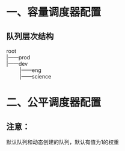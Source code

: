 # 一、容量调度器配置
## 队列层次结构
root<br/>
|——prod<br/>
|——dev<br/>
&nbsp;&nbsp;&nbsp;&nbsp;&nbsp;&nbsp;&nbsp;&nbsp;&nbsp;|——eng<br/>
&nbsp;&nbsp;&nbsp;&nbsp;&nbsp;&nbsp;&nbsp;&nbsp;&nbsp;|——science<br/>

# 二、公平调度器配置
## 注意：
默认队列和动态创建的队列，默认有值为1的权重
